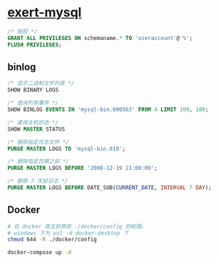 # [exert-mysql](https://github.com/chaosannals/exert-mysql)

```sql
/* 赋权 */
GRANT ALL PRIVILEGES ON schemaname.* TO 'useraccount'@'%';
FLUSH PRIVILEGES;
```

## binlog

```sql
/* 显示二进制文件列表 */
SHOW BINARY LOGS

/* 查询列举事件 */
SHOW BINLOG EVENTS IN 'mysql-bin.000563' FROM 4 LIMIT 100, 100;

/* 查询主机状态 */
SHOW MASTER STATUS

/* 删除指定日志文件 */
PURGE MASTER LOGS TO 'mysql-bin.010';

/* 删除指定日期之前 */
PURGE MASTER LOGS BEFORE '2008-12-19 21:00:00';

/* 删除 7 天前日志 */
PURGE MASTER LOGS BEFORE DATE_SUB(CURRENT_DATE, INTERVAL 7 DAY);
```


## Docker

```sh
# 在 docker 宿主机修改 ./docker/config 的权限。
# windows 下为 wsl -d docker-desktop 下
chmod 644 -R ./docker/config
```

```sh
docker-compose up -d
```
